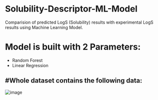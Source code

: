 # Solubility-Descriptor-ML-Model
Comparision of predicted LogS (Solubility) results with experimental LogS results using Machine Learning Model.

# Model is built with 2 Parameters:
- Random Forest
- Linear Regression

#Whole dataset contains the following data: 
-
![image](https://github.com/user-attachments/assets/456a01df-576a-42e2-8e82-0a9906e4bfaa)

